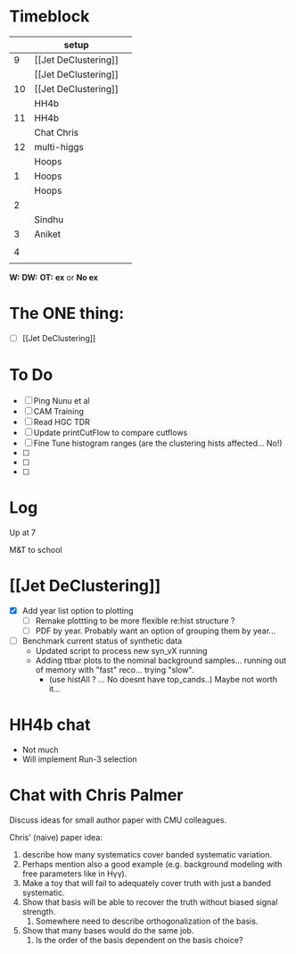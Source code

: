 # Timeblock

|     | setup                |     |
| --- | -------------------- | --- |
| 9   | [[Jet DeClustering]] |     |
|     | [[Jet DeClustering]] |     |
| 10  | [[Jet DeClustering]] |     |
|     | HH4b                 |     |
| 11  | HH4b                 |     |
|     | Chat Chris           |     |
| 12  | multi-higgs          |     |
|     | Hoops                |     |
| 1   | Hoops                |     |
|     | Hoops                |     |
| 2   |                      |     |
|     | Sindhu               |     |
| 3   | Aniket               |     |
|     |                      |     |
| 4   |                      |     |
|     |                      |     |

**W:**
**DW:**
**OT:**
**ex** or **No ex**

# The ONE thing: 
- [ ] [[Jet DeClustering]]


# To Do
- [ ] Ping Nunu et al
- [ ] CAM Training
- [ ] Read HGC TDR
- [ ] Update printCutFlow to compare cutflows
- [ ] Fine Tune histogram ranges (are the clustering hists affected... No!)
- [ ] 
- [ ] 
- [ ] 


# Log

Up at 7 

M&T to school 


# [[Jet DeClustering]]
- [x] Add year list option to plotting
	- [ ] Remake plottting to be more flexible re:hist structure ? 
	- [ ] PDF by year. Probably want an option of grouping them by year...
- [ ] Benchmark current status of synthetic data
	- Updated script to process new syn_vX running
	- Adding ttbar plots to the nominal background samples... running out of memory with "fast" reco... trying "slow".
		- (use histAll ? ... No doesnt have top_cands..) Maybe not worth it...

# HH4b chat
- Not much 
- Will implement Run-3 selection


# Chat with Chris Palmer
Discuss ideas for small author paper with CMU colleagues.  
  
Chris' (naive) paper idea:   

1. describe how many systematics cover banded systematic variation. 
2. Perhaps mention also a good example (e.g. background modeling with free parameters like in Hγγ). 
3. Make a toy that will fail to adequately cover truth with just a banded systematic.  
4. Show that basis will be able to recover the truth without biased signal strength.
    1. Somewhere need to describe orthogonalization of the basis. 
5. Show that many bases would do the same job. 
    1. Is the order of the basis dependent on the basis choice?